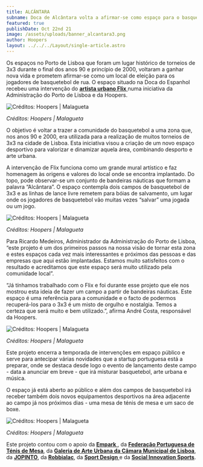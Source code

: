 ```yaml
---
title: ALCÂNTARA
subname: Doca de Alcântara volta a afirmar-se como espaço para o basquetebol de 3x3
featured: true
publishDate: Oct 22nd 21
image: /assets/uploads/banner_alcantara3.png
author: Hoopers
layout: ../../../Layout/single-article.astro
---
```


Os espaços no Porto de Lisboa que foram um lugar histórico de torneios de 3x3 durante o final dos anos 90 e princípio de 2000, voltaram a ganhar nova vida e prometem afirmar-se como um local de eleição para os jogadores de basquetebol de rua. O espaço situado na Doca do Espanhol recebeu uma intervenção do <u> **[artista urbano Flix](https://www.instagram.com/flixrobotico/)** </u> numa iniciativa da Administração do Porto de Lisboa e da Hoopers.

![Créditos: Hoopers | Malagueta](/assets/uploads/4_hoopers_apl-créditos-hoopers-malagueta-.jpg 'Créditos: Hoopers | Malagueta')

_Créditos: Hoopers | Malagueta_

O objetivo é voltar a trazer a comunidade do basquetebol a uma zona que, nos anos 90 e 2000, era utilizada para a realização de muitos torneios de 3x3 na cidade de Lisboa. Esta iniciativa visou a criação de um novo espaço desportivo para valorizar e dinamizar aquela área, combinando desporto e arte urbana.

A intervenção de Flix funciona como um grande mural artístico e faz homenagem às origens e valores do local onde se encontra implantado. Do topo, pode observar-se um conjunto de bandeiras náuticas que formam a palavra “Alcântara”. O espaço contempla dois campos de basquetebol de 3x3 e as linhas de lance livre remetem para bóias de salvamento, um lugar onde os jogadores de basquetebol vão muitas vezes “salvar” uma jogada ou um jogo.

![Créditos: Hoopers | Malagueta](/assets/uploads/1_hoopers_apl-créditos-hoopers-malagueta-.jpg 'Créditos: Hoopers | Malagueta')

_Créditos: Hoopers | Malagueta_

Para Ricardo Medeiros, Administrador da Administração do Porto de Lisboa, “este projeto é um dos primeiros passos na nossa visão de tornar esta zona e estes espaços cada vez mais interessantes e próximos das pessoas e das empresas que aqui estão implantadas. Estamos muito satisfeitos com o resultado e acreditamos que este espaço será muito utilizado pela comunidade local”.

“Já tínhamos trabalhado com o Flix e foi durante esse projeto que ele nos mostrou esta ideia de fazer um campo a partir de bandeiras náuticas. Este espaço é uma referência para a comunidade e o facto de podermos recuperá-los para o 3x3 é um misto de orgulho e nostalgia. Temos a certeza que será muito e bem utilizado.”, afirma André Costa, responsável da Hoopers.

![Créditos: Hoopers | Malagueta](/assets/uploads/5_hoopers_apl-créditos-hoopers-malagueta-.jpg 'Créditos: Hoopers | Malagueta')

_Créditos: Hoopers | Malagueta_

Este projeto encerra a temporada de intervenções em espaço público e serve para antecipar várias novidades que a startup portuguesa está a preparar, onde se destaca desde logo o evento de lançamento deste campo - data a anunciar em breve - que irá misturar basquetebol, arte urbana e música.

O espaço já está aberto ao público e além dos campos de basquetebol irá receber também dois novos equipamentos desportivos na área adjacente ao campo já nos próximos dias - uma mesa de ténis de mesa e um saco de boxe.

![Créditos: Hoopers | Malagueta](/assets/uploads/hoopers_apl_4-créditos-hoopers-malagueta-.jpg 'Créditos: Hoopers | Malagueta')

_Créditos: Hoopers | Malagueta_

Este projeto contou com o apoio da <u> **[Empark](https://www.empark.com/pt/pt/)** </u>, da <u> **[Federação Portuguesa de Ténis de Mesa](https://fptm.pt/)**</u>, da <u> **[Galeria de Arte Urbana da Câmara Municipal de Lisboa](http://gau.cm-lisboa.pt/galeria.html)**</u>, da <u> **[JOPINTO](https://www.facebook.com/tintasjopinto/)**</u>, da <u> **[Robbialac](https://tintasrobbialac.pt/)**</u>, da <u> **[Sport Design](http://www.sport-design.pt/)** </u> e da <u> **[Social Innovation Sports](https://www.socialinnovationsports.org/)**</u>.
